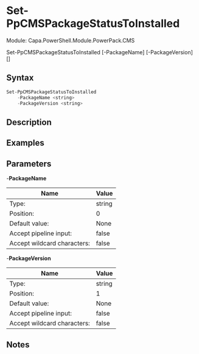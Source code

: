 # Set-PpCMSPackageStatusToInstalled
Module: Capa.PowerShell.Module.PowerPack.CMS


Set-PpCMSPackageStatusToInstalled [-PackageName] <string> [-PackageVersion] <string> [<CommonParameters>]


## Syntax

```powershell
Set-PpCMSPackageStatusToInstalled
	-PackageName <string>
	-PackageVersion <string>
```

## Description



## Examples


## Parameters

-**PackageName**


| Name | Value |
| ---- | ---- |
| Type: | string |
| Position: | 0 | 
| Default value: | None | 
| Accept pipeline input: | false | 
| Accept wildcard characters: | false | 

-**PackageVersion**


| Name | Value |
| ---- | ---- |
| Type: | string |
| Position: | 1 | 
| Default value: | None | 
| Accept pipeline input: | false | 
| Accept wildcard characters: | false | 


## Notes


